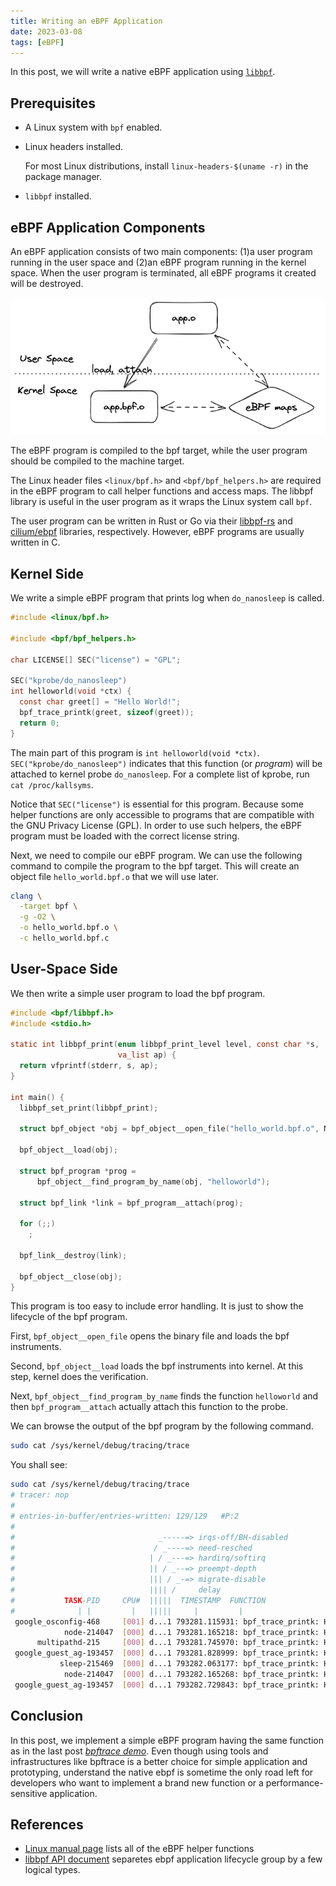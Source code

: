 ```yaml
---
title: Writing an eBPF Application
date: 2023-03-08
tags: [eBPF]
---
```


In this post, we will write a native eBPF application using [`libbpf`](https://github.com/libbpf/libbpf).

## Prerequisites

- A Linux system with `bpf` enabled.
- Linux headers installed.

  For most Linux distributions, install `linux-headers-$(uname -r)` in the package manager.

- `libbpf` installed.

## eBPF Application Components

An eBPF application consists of two main components: (1)a user program running in the user space and (2)an eBPF program running in the kernel space. When the user program is terminated, all eBPF programs it created will be destroyed.

![eBPF applications components](./ebpf_applications_components.excalidraw.png)

The eBPF program is compiled to the bpf target, while the user program should be compiled to the machine target.

The Linux header files `<linux/bpf.h>` and `<bpf/bpf_helpers.h>` are required in the eBPF program to call helper functions and access maps. The libbpf library is useful in the user program as it wraps the Linux system call `bpf`.

The user program can be written in Rust or Go via their [libbpf-rs](https://github.com/libbpf/libbpf-rs) and [cilium/ebpf](https://github.com/cilium/ebpf) libraries, respectively. However, eBPF programs are usually written in C.

## Kernel Side

We write a simple eBPF program that prints log when `do_nanosleep` is called.

```c
#include <linux/bpf.h>

#include <bpf/bpf_helpers.h>

char LICENSE[] SEC("license") = "GPL";

SEC("kprobe/do_nanosleep")
int helloworld(void *ctx) {
  const char greet[] = "Hello World!";
  bpf_trace_printk(greet, sizeof(greet));
  return 0;
}
```

The main part of this program is `int helloworld(void *ctx)`. `SEC("kprobe/do_nanosleep")` indicates that this function (or _program_) will be attached to kernel probe `do_nanosleep`. For a complete list of kprobe, run `cat /proc/kallsyms`.

Notice that `SEC("license")` is essential for this program. Because some helper functions are only accessible to programs that are compatible with the GNU Privacy License (GPL). In order to use such helpers, the eBPF program must be loaded with the correct license string.

Next, we need to compile our eBPF program. We can use the following command to compile the program to the bpf target. This will create an object file `hello_world.bpf.o` that we will use later.

```sh
clang \
  -target bpf \
  -g -O2 \
  -o hello_world.bpf.o \
  -c hello_world.bpf.c
```

## User-Space Side

We then write a simple user program to load the bpf program.

```c
#include <bpf/libbpf.h>
#include <stdio.h>

static int libbpf_print(enum libbpf_print_level level, const char *s,
                        va_list ap) {
  return vfprintf(stderr, s, ap);
}

int main() {
  libbpf_set_print(libbpf_print);

  struct bpf_object *obj = bpf_object__open_file("hello_world.bpf.o", NULL);

  bpf_object__load(obj);

  struct bpf_program *prog =
      bpf_object__find_program_by_name(obj, "helloworld");

  struct bpf_link *link = bpf_program__attach(prog);

  for (;;)
    ;

  bpf_link__destroy(link);

  bpf_object__close(obj);
}
```

This program is too easy to include error handling. It is just to show the lifecycle of the bpf program.

First, `bpf_object__open_file` opens the binary file and loads the bpf instruments.

Second, `bpf_object__load` loads the bpf instruments into kernel. At this step, kernel does the verification.

Next, `bpf_object__find_program_by_name` finds the function `helloworld` and then `bpf_program__attach` actually attach this function to the probe.

We can browse the output of the bpf program by the following command.

```sh
sudo cat /sys/kernel/debug/tracing/trace
```

You shall see:

```sh
sudo cat /sys/kernel/debug/tracing/trace
# tracer: nop
#
# entries-in-buffer/entries-written: 129/129   #P:2
#
#                                _-----=> irqs-off/BH-disabled
#                               / _----=> need-resched
#                              | / _---=> hardirq/softirq
#                              || / _--=> preempt-depth
#                              ||| / _-=> migrate-disable
#                              |||| /     delay
#           TASK-PID     CPU#  |||||  TIMESTAMP  FUNCTION
#              | |         |   |||||     |         |
 google_osconfig-468     [001] d...1 793281.115931: bpf_trace_printk: Hello World!
            node-214047  [000] d...1 793281.165218: bpf_trace_printk: Hello World!
      multipathd-215     [000] d...1 793281.745970: bpf_trace_printk: Hello World!
 google_guest_ag-193457  [000] d...1 793281.828999: bpf_trace_printk: Hello World!
           sleep-215469  [000] d...1 793282.063177: bpf_trace_printk: Hello World!
            node-214047  [000] d...1 793282.165268: bpf_trace_printk: Hello World!
 google_guest_ag-193457  [000] d...1 793282.729843: bpf_trace_printk: Hello World!
```

## Conclusion

In this post, we implement a simple eBPF program having the same function as in the last post [_bpftrace demo_](../bpftrace_demo). Even though using tools and infrastructures like bpftrace is a better choice for simple application and prototyping, understand the native ebpf is sometime the only road left for developers who want to implement a brand new function or a performance-sensitive application.

## References

- [Linux manual page](https://man7.org/linux/man-pages/man7/bpf-helpers.7.html) lists all of the eBPF helper functions
- [libbpf API document](https://libbpf.readthedocs.io/en/latest/api.html) separetes ebpf application lifecycle group by a few logical types.
